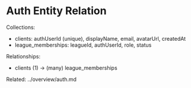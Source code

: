 # Auth Entity Relation

Collections:
- clients: authUserId (unique), displayName, email, avatarUrl, createdAt
- league_memberships: leagueId, authUserId, role, status

Relationships:
- clients (1) → (many) league_memberships

Related: ../overview/auth.md


